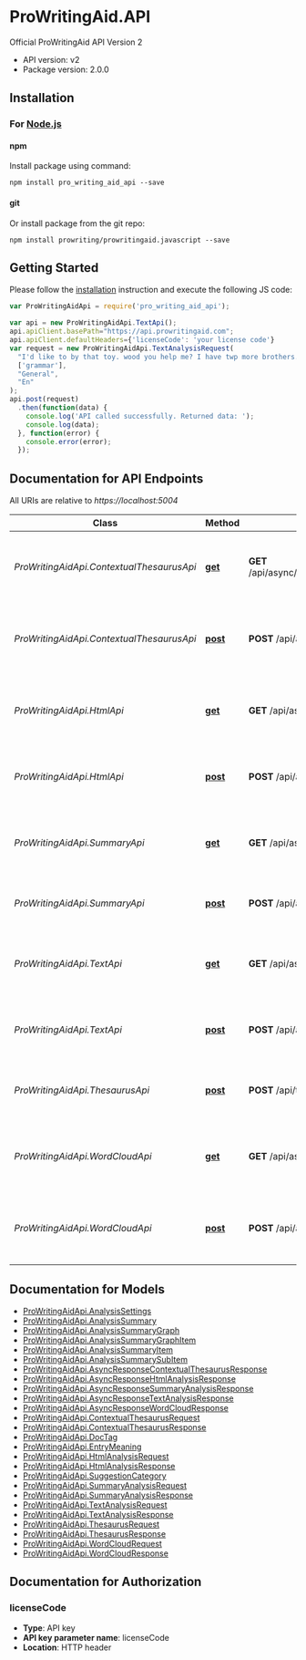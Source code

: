 # ProWritingAid.API

Official ProWritingAid API Version 2

- API version: v2
- Package version: 2.0.0

## Installation

### For [Node.js](https://nodejs.org/)

#### npm

Install package using command:

```shell
npm install pro_writing_aid_api --save
```

#### git

Or install package from the git repo:

```shell
npm install prowriting/prowritingaid.javascript --save
```

## Getting Started

Please follow the [installation](#installation) instruction and execute the following JS code:

```javascript
var ProWritingAidApi = require('pro_writing_aid_api');

var api = new ProWritingAidApi.TextApi();
api.apiClient.basePath="https://api.prowritingaid.com";
api.apiClient.defaultHeaders={'licenseCode': 'your license code'}
var request = new ProWritingAidApi.TextAnalysisRequest(
  "I'd like to by that toy. wood you help me? I have twp more brothers.",
  ['grammar'],
  "General",
  "En"
);
api.post(request)
  .then(function(data) {
    console.log('API called successfully. Returned data: ');
    console.log(data);
  }, function(error) {
    console.error(error);
  });
```

## Documentation for API Endpoints

All URIs are relative to *https://localhost:5004*

Class | Method | HTTP request | Description
------------ | ------------- | ------------- | -------------
*ProWritingAidApi.ContextualThesaurusApi* | [**get**](docs/ContextualThesaurusApi.md#get) | **GET** /api/async/contextualthesaurus/result/{taskId} | Tries to get the result of a request using the task id of the request
*ProWritingAidApi.ContextualThesaurusApi* | [**post**](docs/ContextualThesaurusApi.md#post) | **POST** /api/async/contextualthesaurus | Analyses text and returns contextual thesaurus entries
*ProWritingAidApi.HtmlApi* | [**get**](docs/HtmlApi.md#get) | **GET** /api/async/html/result/{taskId} | Tries to get the result of a request using the task id of the request
*ProWritingAidApi.HtmlApi* | [**post**](docs/HtmlApi.md#post) | **POST** /api/async/html | Analyses HTML and adds suggestion tags to it
*ProWritingAidApi.SummaryApi* | [**get**](docs/SummaryApi.md#get) | **GET** /api/async/summary/result/{taskId} | Tries to get the result of a request using the task id of the request
*ProWritingAidApi.SummaryApi* | [**post**](docs/SummaryApi.md#post) | **POST** /api/async/summary | Gets the summary analysis of a document
*ProWritingAidApi.TextApi* | [**get**](docs/TextApi.md#get) | **GET** /api/async/text/result/{taskId} | Tries to get the result of a request using the task id of the request
*ProWritingAidApi.TextApi* | [**post**](docs/TextApi.md#post) | **POST** /api/async/text | Analyses html and adds suggestions tags to it
*ProWritingAidApi.ThesaurusApi* | [**post**](docs/ThesaurusApi.md#post) | **POST** /api/thesaurus | Returns the thesaurus entries for a specific word
*ProWritingAidApi.WordCloudApi* | [**get**](docs/WordCloudApi.md#get) | **GET** /api/async/wordcloud/result/{taskId} | Tries to get the result of a request using the task id of the request
*ProWritingAidApi.WordCloudApi* | [**post**](docs/WordCloudApi.md#post) | **POST** /api/async/wordcloud | Analyses text and returns a word cloud (as an image)


## Documentation for Models

 - [ProWritingAidApi.AnalysisSettings](docs/AnalysisSettings.md)
 - [ProWritingAidApi.AnalysisSummary](docs/AnalysisSummary.md)
 - [ProWritingAidApi.AnalysisSummaryGraph](docs/AnalysisSummaryGraph.md)
 - [ProWritingAidApi.AnalysisSummaryGraphItem](docs/AnalysisSummaryGraphItem.md)
 - [ProWritingAidApi.AnalysisSummaryItem](docs/AnalysisSummaryItem.md)
 - [ProWritingAidApi.AnalysisSummarySubItem](docs/AnalysisSummarySubItem.md)
 - [ProWritingAidApi.AsyncResponseContextualThesaurusResponse](docs/AsyncResponseContextualThesaurusResponse.md)
 - [ProWritingAidApi.AsyncResponseHtmlAnalysisResponse](docs/AsyncResponseHtmlAnalysisResponse.md)
 - [ProWritingAidApi.AsyncResponseSummaryAnalysisResponse](docs/AsyncResponseSummaryAnalysisResponse.md)
 - [ProWritingAidApi.AsyncResponseTextAnalysisResponse](docs/AsyncResponseTextAnalysisResponse.md)
 - [ProWritingAidApi.AsyncResponseWordCloudResponse](docs/AsyncResponseWordCloudResponse.md)
 - [ProWritingAidApi.ContextualThesaurusRequest](docs/ContextualThesaurusRequest.md)
 - [ProWritingAidApi.ContextualThesaurusResponse](docs/ContextualThesaurusResponse.md)
 - [ProWritingAidApi.DocTag](docs/DocTag.md)
 - [ProWritingAidApi.EntryMeaning](docs/EntryMeaning.md)
 - [ProWritingAidApi.HtmlAnalysisRequest](docs/HtmlAnalysisRequest.md)
 - [ProWritingAidApi.HtmlAnalysisResponse](docs/HtmlAnalysisResponse.md)
 - [ProWritingAidApi.SuggestionCategory](docs/SuggestionCategory.md)
 - [ProWritingAidApi.SummaryAnalysisRequest](docs/SummaryAnalysisRequest.md)
 - [ProWritingAidApi.SummaryAnalysisResponse](docs/SummaryAnalysisResponse.md)
 - [ProWritingAidApi.TextAnalysisRequest](docs/TextAnalysisRequest.md)
 - [ProWritingAidApi.TextAnalysisResponse](docs/TextAnalysisResponse.md)
 - [ProWritingAidApi.ThesaurusRequest](docs/ThesaurusRequest.md)
 - [ProWritingAidApi.ThesaurusResponse](docs/ThesaurusResponse.md)
 - [ProWritingAidApi.WordCloudRequest](docs/WordCloudRequest.md)
 - [ProWritingAidApi.WordCloudResponse](docs/WordCloudResponse.md)


## Documentation for Authorization


### licenseCode

- **Type**: API key
- **API key parameter name**: licenseCode
- **Location**: HTTP header

